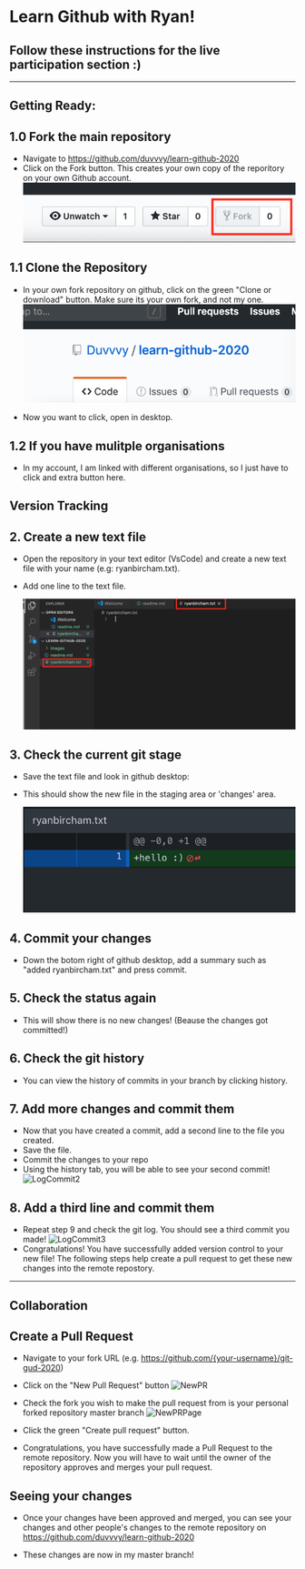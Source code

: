 # Learn Github with Ryan!

## Follow these instructions for the live participation section :)

---

## **Getting Ready:**

## 1.0 Fork the main repository

- Navigate to https://github.com/duvvvy/learn-github-2020
- Click on the Fork button. This creates your own copy of the reporitory on your own Github account.
  ![Fork](./images/fork.png "Shows arrow to fork button") 


## 1.1 Clone the Repository

- In your own fork repository on github, click on the green "Clone or download" button. Make sure its your own fork, and not my one.
  ![isItMine](./images/IsItMine.png "Is this my fork?") 

- Now you want to click, open in desktop.

## 1.2 If you have mulitple organisations
- In my account, I am linked with different organisations, so I just have to click and extra button here.


## **Version Tracking**

## 2. Create a new text file

- Open the repository in your text editor (VsCode) and create a new text file with your name (e.g: ryanbircham.txt).

* Add one line to the text file.

  ![New File](./images/NewFile.png "New File")

## 3. Check the current git stage

- Save the text file and look in github desktop:

- This should show the new file in the staging area or 'changes' area.

  ![StagedFileStatus](./images/StagedFileStatus.png "Staged File Status")

## 4. Commit your changes

- Down the botom right of github desktop, add a summary such as "added ryanbircham.txt" and press commit.

## 5. Check the status again

- This will show there is no new changes! (Beause the changes got committed!)

## 6. Check the git history

- You can view the history of commits in your branch by clicking history.


## 7. Add more changes and commit them

- Now that you have created a commit, add a second line to the file you created.
- Save the file.
- Commit the changes to your repo
- Using the history tab, you will be able to see your second commit!
  ![LogCommit2](./images/LogCommit2.png "Log Commit 2")

## 8. Add a third line and commit them

- Repeat step 9 and check the git log. You should see a third commit you made!
  ![LogCommit3](./images/LogCommit3.png "Log Commit 3")
- Congratulations! You have successfully added version control to your new file! The following steps help create a pull request to get these new changes into the remote repostory.

---

## **Collaboration**

## Create a Pull Request

- Navigate to your fork URL (e.g. https://github.com/{your-username}/git-gud-2020)
- Click on the "New Pull Request" button
  ![NewPR](./images/NewPullRequestButton.png "New PR")

- Check the fork you wish to make the pull request from is your personal forked repository master branch
  ![NewPRPage](./images/NewPullRequestPage.png "New PR Page")

- Click the green "Create pull request" button.
- Congratulations, you have successfully made a Pull Request to the remote repository. Now you will have to wait until the owner of the repository approves and merges your pull request.

## Seeing your changes

- Once your changes have been approved and merged, you can see your changes and other people's changes to the remote repository on https://github.com/duvvvy/learn-github-2020

- These changes are now in my master branch!